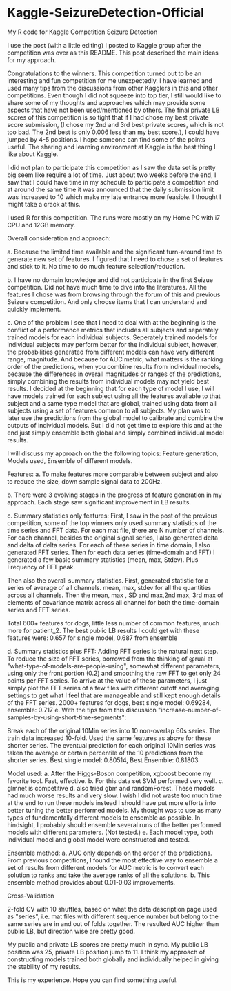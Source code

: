 # Kaggle-SeizureDetection-Official
My R code for Kaggle Competition Seizure Detection

I use the post (with a little editing) I posted to Kaggle group after the competition was over as this README. This post described the main ideas for my approach.

Congratulations to the winners. This competition turned out to be an interesting and fun competition for me unexpectedly.
I have learned and used many tips from the discussions from other Kagglers in this and other competitions. Even though I did not squeeze into top tier, I still would like to share some of my thoughts and approaches which may provide some aspects that have not been used/mentioned by others. The final private LB scores of this competition is so tight that if I had chose my best private score submission, (I chose my 2nd and 3rd best private scores, which is not too bad. The 2nd best is only 0.006 less than my best score.), I could have jumped by 4-5 positions. I hope someone can find some of the points useful. The sharing and learning environment at Kaggle is the best thing I like about Kaggle.

I did not plan to participate this competition as I saw the data set is pretty big seem like require a lot of time. Just about two weeks before the end, I saw that I could have time in my schedule to participate a competition and at around the same time it was announced that the daily submission limit was increased to 10 which make my late entrance more feasible. I thought I might take a crack at this.

I used R for this competition. The runs were mostly on my Home PC with i7 CPU and 12GB memory.

Overall consideration and approach:

a. Because the limited time available and the significant turn-around time to generate new set of features. I figured that I need to chose a set of features and stick to it. No time to do much feature selection/reduction.

b. I have no domain knowledge and did not participate in the first Seizue competition. Did not have much time to dive into the literatures. All the features I chose was from browsing through the forum of this and previous Seizure competition. And only choose items that I can understand and quickly implement.

c. One of the problem I see that I need to deal with at the beginning is the conflict of a performance metrics that includes all subjects and seperately trained models for each individual subjects. Seperately trained models for individual subjects may perform better for the individual subject, however, the probabilities generated from different models can have very different range, magnitude. And because for AUC metric, what matters is the ranking order of the predictions, when you combine results from individual models, because the differences in overall magnitudes or ranges of the predictions, simply combining the results from individual models may not yield best results. I decided at the beginning that for each type of model I use, I will have models trained for each subject using all the features available to that subject and a same type model that are global, trained using data from all subjects using a set of features common to all subjects. My plan was to later use the predictions from the global model to calibrate and combine the outputs of individual models. But I did not get time to explore this and at the end just simply ensemble both global and simply combined individual model results.

I will discuss my approach on the the following topics: Feature generation, Models used, Ensemble of different models.

Features:
a. To make features more comparable between subject and also to reduce the size, down sample signal data to 200Hz.

b. There were 3 evolving stages in the progress of feature generation in my approach. Each stage saw significant improvement in LB results.

c. Summary statistics only features: First, I saw in the post of the previous competition, some of the top winners only used summary statistics of the time series and FFT data. For each mat file, there are N number of channels. For each channel, besides the original signal series, I also generated delta and delta of delta series. For each of these series in time domain, I also generated FFT series. Then for each data series (time-domain and FFT) I generated a few basic summary statistics (mean, max, Stdev). Plus Frequency of FFT peak. 

Then also the overall summary statistics. First, generated statistic for a series of average of all channels. mean, max, stdev for all the quantities across all channels. Then the mean, max , SD and max,2nd max, 3rd max of elements of covariance matrix across all channel for both the time-domain series and FFT series.

Total 600+ features for dogs, little less number of common features, much more for patient_2. The best public LB results I could get with these features were: 0.657 for single model, 0.687 from ensemble

d. Summary statistics plus FFT: Adding FFT series is the natural next step. To reduce the size of FFT series, borrowed from the thinking of @ruai at "what-type-of-models-are-people-using", somewhat different parameters, using only the front portion (0.2) and smoothing the raw FFT to get only 24 points per FFT series. To arrive at the value of these parameters, I just simply plot the FFT series of a few files with different cutoff and averaging settings to get what I feel that are manageable and still kept enough details of the FFT series.
2000+ features for dogs, best single model: 0.69284, ensemble: 0.717
e. With the tips from this discussion "increase-number-of-samples-by-using-short-time-segments":

Break each of the original 10Min series into 10 non-overlap 60s series. The train data increased 10-fold. Used the same features as above for these shorter series. The eventual prediction for each original 10Min series was taken the average or certain percentile of the 10 predictions from the shorter series.
Best single model: 0.80514, Best Ensemble: 0.81803

Model used:
a. After the Higgs-Boson competition, xgboost become my favorite tool. Fast, effective.
b. For this data set SVM performed very well.
c. glmnet is competitive
d. also tried gbm and randomForest. These models had much worse results and very slow. I wish I did not waste too much time at the end to run these models instead I should have put more efforts into better tuning the better performed models.
My thought was to use as many types of fundamentally different models to ensemble as possible. In hindsight, I probably should ensemble several runs of the better performed models with different parameters. (Not tested.)
e. Each model type, both individual model and global model were constructed and tested.

Ensemble method:
a. AUC only depends on the order of the predictions. From previous competitions, I found the most effective way to ensemble a set of results from different models for AUC metric is to convert each solution to ranks and take the average ranks of all the solutions.
b. This ensemble method provides about 0.01-0.03 improvements.

Cross-Validation

2-fold CV with 10 shuffles, based on what the data description page used as "series", i.e. mat files with different sequence number but belong to the same series are in and out of folds together. The resulted AUC higher than public LB, but direction wise are pretty good.

My public and private LB scores are pretty much in sync. My public LB position was 25, private LB position jump to 11. I think my approach of constructing models trained both globally and individually helped in giving the stability of my results.

This is my experience. Hope you can find something useful.
